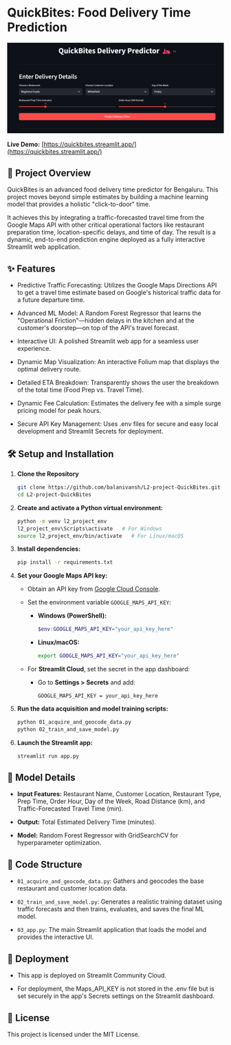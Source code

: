 # QuickBites: Food Delivery Time Prediction



![QuickBites UI](quickbites.png)



**Live Demo:** [https://quickbites.streamlit.app/](https://quickbites.streamlit.app/)



## 📝 Project Overview
QuickBites is an advanced food delivery time predictor for Bengaluru. This project moves beyond simple estimates by building a machine learning model that provides a holistic "click-to-door" time.

It achieves this by integrating a traffic-forecasted travel time from the Google Maps API with other critical operational factors like restaurant preparation time, location-specific delays, and time of day. The result is a dynamic, end-to-end prediction engine deployed as a fully interactive Streamlit web application.

## ✨ Features
- Predictive Traffic Forecasting: Utilizes the Google Maps Directions API to get a travel time estimate based on Google's historical traffic data for a future departure time.

- Advanced ML Model: A Random Forest Regressor that learns the "Operational Friction"—hidden delays in the kitchen and at the customer's doorstep—on top of the API's travel forecast.

- Interactive UI: A polished Streamlit web app for a seamless user experience.

- Dynamic Map Visualization: An interactive Folium map that displays the optimal delivery route.

- Detailed ETA Breakdown: Transparently shows the user the breakdown of the total time (Food Prep vs. Travel Time).

- Dynamic Fee Calculation: Estimates the delivery fee with a simple surge pricing model for peak hours.

- Secure API Key Management: Uses .env files for secure and easy local development and Streamlit Secrets for deployment.

## 🛠️ Setup and Installation
1. **Clone the Repository**
   ```sh
   git clone https://github.com/balanivansh/L2-project-QuickBites.git
   cd L2-project-QuickBites
   ```

2. **Create and activate a Python virtual environment:**
   ```sh
   python -m venv l2_project_env
   l2_project_env\Scripts\activate   # For Windows
   source l2_project_env/bin/activate   # For Linux/macOS
   ```

3. **Install dependencies:**
   ```sh
   pip install -r requirements.txt
   ```

4. **Set your Google Maps API key:**
   - Obtain an API key from [Google Cloud Console](https://console.cloud.google.com/).
   - Set the environment variable `GOOGLE_MAPS_API_KEY`:

     - **Windows (PowerShell):**
       ```powershell
       $env:GOOGLE_MAPS_API_KEY="your_api_key_here"
       ```

     - **Linux/macOS:**
       ```sh
       export GOOGLE_MAPS_API_KEY="your_api_key_here"
       ```

   - For **Streamlit Cloud**, set the secret in the app dashboard:
     - Go to **Settings > Secrets** and add:
       ```
       GOOGLE_MAPS_API_KEY = your_api_key_here
       ```

5. **Run the data acquisition and model training scripts:**
   ```sh
   python 01_acquire_and_geocode_data.py
   python 02_train_and_save_model.py
   ```

6. **Launch the Streamlit app:**
   ```sh
   streamlit run app.py
   ```

## 🤖 Model Details
- **Input Features:** Restaurant Name, Customer Location, Restaurant Type, Prep Time, Order Hour, Day of the Week, Road Distance (km), and Traffic-Forecasted Travel Time (min).

- **Output:** Total Estimated Delivery Time (minutes).

- **Model:** Random Forest Regressor with GridSearchCV for hyperparameter optimization.

## 📁 Code Structure
- `01_acquire_and_geocode_data.py`: Gathers and geocodes the base restaurant and customer location data.

- `02_train_and_save_model.py`: Generates a realistic training dataset using traffic forecasts and then trains, evaluates, and saves the final ML model.

- `03_app.py`: The main Streamlit application that loads the model and provides the interactive UI.

## 🚀 Deployment
- This app is deployed on Streamlit Community Cloud.

- For deployment, the Maps_API_KEY is not stored in the .env file but is set securely in the app's Secrets settings on the Streamlit dashboard.

## 📄 License
This project is licensed under the MIT License.
